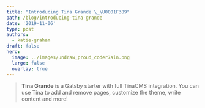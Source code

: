 ```yaml
---
title: "Introducing Tina Grande \_\U0001F389"
path: /blog/introducing-tina-grande
date: '2019-11-06'
type: post
authors:
  - katie-graham
draft: false
hero:
  image: ../images/undraw_proud_coder7ain.png
  large: false
  overlay: true
---
```


> **Tina Grande** is a Gatsby starter with full TinaCMS integration. You can use Tina to add and remove pages, customize the theme, write content and more!
